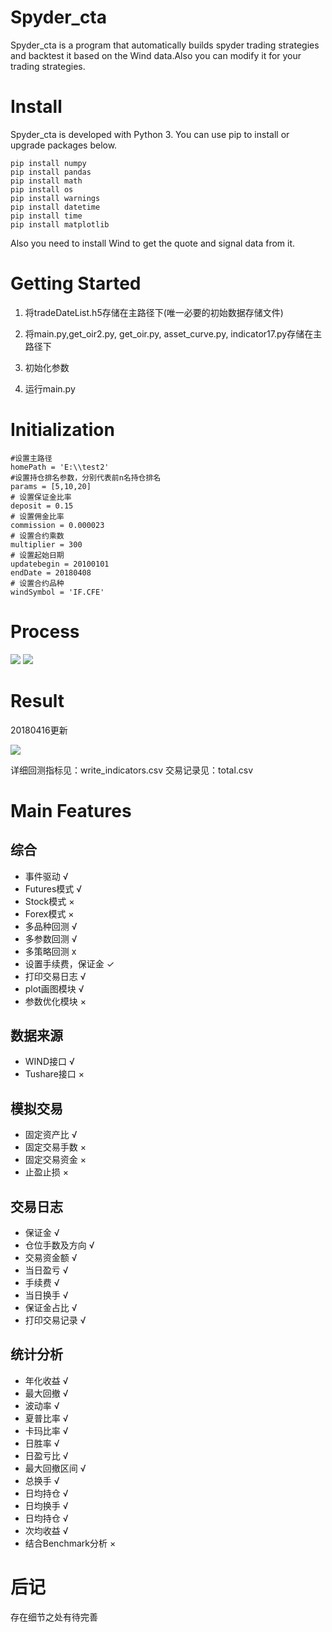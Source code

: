 # Spyder_cta
Spyder_cta is a program that automatically builds spyder trading strategies and backtest it based on the Wind data.Also you can modify it for your trading strategies.
# Install
Spyder_cta is developed with Python 3.
You can use pip to install or upgrade packages below.
```
pip install numpy
pip install pandas
pip install math
pip install os
pip install warnings
pip install datetime
pip install time
pip install matplotlib
```
Also you need to install Wind to get the quote and signal data from it.
# Getting Started
1. 将tradeDateList.h5存储在主路径下(唯一必要的初始数据存储文件)

2. 将main.py,get_oir2.py, get_oir.py, asset_curve.py, indicator17.py存储在主路径下
3. 初始化参数
4. 运行main.py
# Initialization
```
#设置主路径
homePath = 'E:\\test2'
#设置持仓排名参数，分别代表前n名持仓排名
params = [5,10,20]
# 设置保证金比率
deposit = 0.15
# 设置佣金比率
commission = 0.000023
# 设置合约乘数
multiplier = 300
# 设置起始日期
updatebegin = 20100101
endDate = 20180408
# 设置合约品种
windSymbol = 'IF.CFE'
```
# Process
![](https://github.com/nkuzhengwt/Spyder_cta/blob/master/process.png)
![](https://github.com/nkuzhengwt/Spyder_cta/blob/master/process2.png)
# Result
20180416更新

![](https://github.com/nkuzhengwt/Spyder_cta/blob/master/result.png)

详细回测指标见：write_indicators.csv
交易记录见：total.csv
# Main Features
## 综合
- 事件驱动 √
- Futures模式 √
- Stock模式 ×
- Forex模式 ×
- 多品种回测 √
- 多参数回测 √
- 多策略回测 x
- 设置手续费，保证金 ✓
- 打印交易日志 √
- plot画图模块 √
- 参数优化模块 ×
## 数据来源
- WIND接口 √
- Tushare接口 ×
## 模拟交易
- 固定资产比 √
- 固定交易手数 ×
- 固定交易资金 ×
- 止盈止损 ×
## 交易日志
- 保证金 √
- 仓位手数及方向 √
- 交易资金额 √
- 当日盈亏 √
- 手续费 √
- 当日换手 √
- 保证金占比 √
- 打印交易记录 √
## 统计分析
- 年化收益 √
- 最大回撤 √
- 波动率 √
- 夏普比率 √
- 卡玛比率 √
- 日胜率 √
- 日盈亏比 √
- 最大回撤区间 √
- 总换手 √
- 日均持仓 √
- 日均换手 √
- 日均持仓 √
- 次均收益 √
- 结合Benchmark分析 ×
# 后记
存在细节之处有待完善
